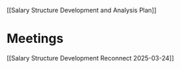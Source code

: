 [[Salary Structure Development and Analysis Plan]]

# Meetings
[[Salary Structure Development Reconnect 2025-03-24]]

